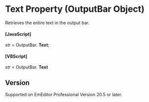 # Text Property (OutputBar Object)

Retrieves the entire text in the output bar.

#### \[JavaScript\]

_str_ = OutputBar. **Text**;

#### \[VBScript\]

_str_ = OutputBar. **Text**

## Version

Supported on EmEditor Professional Version 20.5 or later.